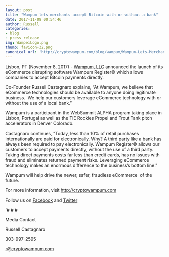 ```yaml
---
layout: post
title: "Wampum lets merchants accept Bitcoin with or without a bank"
date: 2017-11-08 00:54:46
author: Russell
categories:
- blog
- press release
img: WampeiLogo.png
thumb: favicon-32.png
canonical_url: 'http://cryptowampum.com/blog/wampum/Wampum-Lets-Merchants-Accept-Bitcoin.html'
---
```



Lisbon, PT (November 8, 2017) - [Wampum, LLC](http://cryptowampum.com) announced the launch of its eCommerce disrupting software Wampum Register© which allows companies to accept Bitcoin payments directly.

Co-Founder Russell Castagnaro explains, “At Wampum, we believe that eCommerce technologies should be available to anyone doing legitimate business.  We help our customers leverage eCommerce technology with or without the use of a local bank.” 

Wampum is a participant in the WebSummit ALPHA program taking place in Lisbon, Portugal as well as the TiE Rockies Propel and Trout Tank pitch accelerators in Denver Colorado.

Castagnaro continues, "Today, less than 10% of retail purchases internationally are paid for electronically.  Why? A third party like a bank has always been required to pay electronically. Wampum Register© allows our customers to accept payments directly, without the use of a third party. Taking direct payments costs far less than credit cards, has no issues with fraud and eliminates returned payment risks. Leveraging eCommerce technology makes an enormous difference to the business’s bottom line."

Wampum will help drive the newer, safer, fraudless eCommerce  of the future.

For more information, visit http://cryptowampum.com

Follow us on [Facebook](https://www.facebook.com/cryptowampum/) and [Twitter](https://twitter.com/CryptoWampum)

'# # #

Media Contact

Russell Castagnaro

303-997-2595

r@cryptowampum.com



[russell]: http://cryptowampum.com
